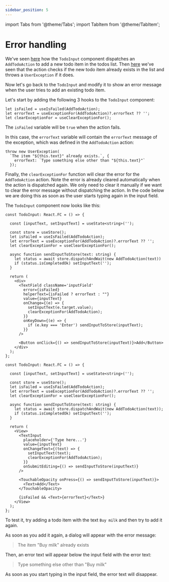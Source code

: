 ```yaml
---
sidebar_position: 5
---
```


import Tabs from '@theme/Tabs';
import TabItem from '@theme/TabItem';

# Error handling

We've seen [here](the-basic-ui#todoinput) how the `TodoInput` component dispatches
an `AddTodoAction` to add a new todo item in the todos list.
Then [here](sync-action#if-the-item-already-exists) we've seen that
the action checks if the new todo item already exists in the list and throws a `UserException`
if it does.

Now let's go back to the `TodoInput` and modify it to show an error message when the user tries to
add an existing todo item.

Let's start by adding the following 3 hooks to the `TodoInput` component:

```tsx 
let isFailed = useIsFailed(AddTodoAction);
let errorText = useExceptionFor(AddTodoAction)?.errorText ?? '';
let clearExceptionFor = useClearExceptionFor();
```

The `isFailed` variable will be `true` when the action fails.

In this case, the `errorText` variable will contain the `errorText` message of the exception,
which was defined in the `AddTodoAction` action:

```tsx 
throw new UserException(
  `The item "${this.text}" already exists.`, {
    errorText: `Type something else other than "${this.text}"`
  });
```

Finally, the `clearExceptionFor` function will clear the error for the `AddTodoAction` action.
Note the error is already cleared automatically when the action is dispatched again.
We only need to clear it manually if we want to clear the error message without dispatching
the action. In the code below we are doing this as soon as the user starts typing again 
in the input field.

The `TodoInput` component now looks like this:

<Tabs>
<TabItem value="rw" label="React Web">

```tsx title="AppContent.tsx"
const TodoInput: React.FC = () => {

  const [inputText, setInputText] = useState<string>('');

  const store = useStore();
  let isFailed = useIsFailed(AddTodoAction);
  let errorText = useExceptionFor(AddTodoAction)?.errorText ?? '';
  let clearExceptionFor = useClearExceptionFor();

  async function sendInputToStore(text: string) {
    let status = await store.dispatchAndWait(new AddTodoAction(text))
    if (status.isCompletedOk) setInputText('');
  }

  return (
    <div>
      <TextField className='inputField'
        error={isFailed}
        helperText={isFailed ? errorText : ""}
        value={inputText}
        onChange={(e) => {          
          setInputText(e.target.value);
          clearExceptionFor(AddTodoAction);
        }}
        onKeyDown={(e) => {
          if (e.key === 'Enter') sendInputToStore(inputText);
        }}
      />
      
      <Button onClick={() => sendInputToStore(inputText)}>Add</Button>
    </div>
  );
};
```

</TabItem>
<TabItem value="rn" label="React Native">

```tsx title="AppContent.tsx"
const TodoInput: React.FC = () => {

  const [inputText, setInputText] = useState<string>('');
  
  const store = useStore();
  let isFailed = useIsFailed(AddTodoAction);
  let errorText = useExceptionFor(AddTodoAction)?.errorText ?? '';
  let clearExceptionFor = useClearExceptionFor();

  async function sendInputToStore(text: string) {
    let status = await store.dispatchAndWait(new AddTodoAction(text));
    if (status.isCompletedOk) setInputText('');
  }

  return (
    <View>    
      <TextInput
        placeholder={'Type here...'}
        value={inputText}          
        onChangeText={(text) => {            
          setInputText(text);
          clearExceptionFor(AddTodoAction);
        }}
        onSubmitEditing={() => sendInputToStore(inputText)}
      />

      <TouchableOpacity onPress={() => sendInputToStore(inputText)}>
        <Text>Add</Text>
      </TouchableOpacity>
      
      {isFailed && <Text>{errorText}</Text>}
    </View>
  );
};
```

</TabItem>
</Tabs>

To test it, try adding a todo item with the text `Buy milk` and then try to add it again.

As soon as you add it again, a dialog will appear with the error message: 
> The item "Buy milk" already exists

Then, an error text will appear below the input field with the error text: 
> Type something else other than "Buy milk"

As soon as you start typing in the input field, the error text will disappear.
